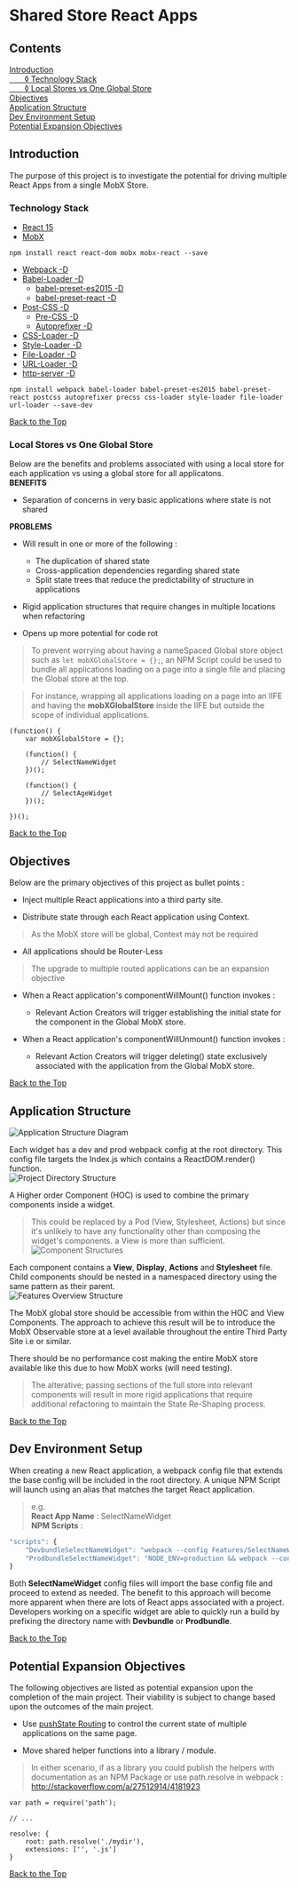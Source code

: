 # Shared Store React Apps    

## Contents
[Introduction](#introduction)    
[&nbsp;&nbsp;&nbsp;&nbsp;&nbsp;&nbsp; ◊ Technology Stack](#technology-stack)    
[&nbsp;&nbsp;&nbsp;&nbsp;&nbsp;&nbsp; ◊ Local Stores vs One Global Store](#local-stores-vs-one-global-store)    
[Objectives](#objectives)    
[Application Structure](#application-structure)    
[Dev Environment Setup](#dev-environment-setup)    
[Potential Expansion Objectives](#potential-expansion-objectives)    

## Introduction
The purpose of this project is to investigate the potential for driving multiple React Apps from a single MobX Store.

### Technology Stack
- [React 15](https://github.com/facebook/react)
- [MobX](https://github.com/mobxjs/mobx)

```
npm install react react-dom mobx mobx-react --save
```

- [Webpack -D](http://webpack.github.io/docs/installation.html#use-webpack-in-a-project)
- [Babel-Loader -D](https://github.com/babel/babel-loader)
    - [babel-preset-es2015 -D](https://babeljs.io/docs/plugins/preset-es2015/)
    - [babel-preset-react -D](http://babeljs.io/docs/plugins/preset-react/)
- [Post-CSS -D](https://github.com/postcss/postcss#postcss---)
    - [Pre-CSS -D](https://github.com/jonathantneal/precss)
    - [Autoprefixer -D](https://github.com/postcss/autoprefixer)
- [CSS-Loader -D](https://github.com/webpack/css-loader)
- [Style-Loader -D](https://github.com/webpack/style-loader)
- [File-Loader -D](https://github.com/webpack/file-loader)
- [URL-Loader -D](https://github.com/webpack/url-loader)
- [http-server -D](https://www.npmjs.com/package/http-server)

```
npm install webpack babel-loader babel-preset-es2015 babel-preset-react postcss autoprefixer precss css-loader style-loader file-loader url-loader --save-dev
```

[Back to the Top](#contents)    

### Local Stores vs One Global Store
Below are the benefits and problems associated with using a local store for each application vs using a global store for all applicatons.    
**BENEFITS**    
- Separation of concerns in very basic applications where state is not shared

**PROBLEMS**    
- Will result in one or more of the following :
    - The duplication of shared state
    - Cross-application dependencies regarding shared state
    - Split state trees that reduce the predictability of structure in applications

- Rigid application structures that require changes in multiple locations when refactoring

- Opens up more potential for code rot

>To prevent worrying about having a nameSpaced Global store object such as `let mobXGlobalStore = {};`, an NPM Script could be used to bundle all applications loading on a page into a single file and placing the Global store at the top.

>For instance, wrapping all applications loading on a page into an IIFE and having the **mobXGlobalStore** inside the IIFE but outside the scope of individual applications.

```
(function() {
    var mobXGlobalStore = {};

    (function() {
        // SelectNameWidget
    })();

    (function() {
        // SelectAgeWidget
    })();

})();
```

[Back to the Top](#contents)    

## Objectives
Below are the primary objectives of this project as bullet points :

- Inject multiple React applications into a third party site.    

- Distribute state through each React application using Context.
>As the MobX store will be global, Context may not be required

- All applications should be Router-Less    
>The upgrade to multiple routed applications can be an expansion objective

- When a React application's componentWillMount() function invokes :
    - Relevant Action Creators will trigger establishing the initial state for the component in the Global MobX store.

- When a React application's componentWillUnmount() function invokes :
    - Relevant Action Creators will trigger deleting() state exclusively associated with the application from the Global MobX store.

[Back to the Top](#contents)    

## Application Structure
![Application Structure Diagram](ReadmeAssets/ApplicationStructure.png)    

Each widget has a dev and prod webpack config at the root directory. This config file targets the Index.js which contains a ReactDOM.render() function.   
![Project Directory Structure](ReadmeAssets/ProjectDirectoryStructure.png)    

A Higher order Component (HOC) is used to combine the primary components inside a widget.
>This could be replaced by a Pod (View, Stylesheet, Actions) but since it's unlikely to have any functionality other than composing the widget's components. a View is more than sufficient.    
![Component Structures](ReadmeAssets/ComponentsRootDirectoryStructure.png)    

Each component contains a **View**, **Display**, **Actions** and **Stylesheet** file. Child components should be nested in a namespaced directory using the same pattern as their parent.    
![Features Overview Structure](ReadmeAssets/FeaturesOverviewStructure.png)    

The MobX global store should be accessible from within the HOC and View Components. The approach to achieve this result will be to introduce the MobX Observable store at a level available throughout the entire Third Party Site i.e <body> or similar.

There should be no performance cost making the entire MobX store available like this due to how MobX works (will need testing).

>The alterative; passing sections of the full store into relevant components will result in more rigid applications that require additional refactoring to maintain the State Re-Shaping process.

[Back to the Top](#contents)    

## Dev Environment Setup
When creating a new React application, a webpack config file that extends the base config will be included in the root directory. A unique NPM Script will launch using an alias that matches the target React application.
>e.g.    
**React App Name** : SelectNameWidget    
**NPM Scripts** :
```javascript
"scripts": {
    "DevbundleSelectNameWidget": "webpack --config Features/SelectNameWidget/SelectNameWidgetDevConfig.js --watch",
    "ProdbundleSelectNameWidget": "NODE_ENV=production && webpack --config Features/SelectNameWidget/SelectNameWidgetProdConfig.js"
}
```    

Both **SelectNameWidget** config files will import the base config file and proceed to extend as needed. The benefit to this approach will become more apparent when there are lots of React apps associated with a project. Developers working on a specific widget are able to quickly run a build by prefixing the directory name with **Devbundle** or **Prodbundle**.

[Back to the Top](#contents)    

## Potential Expansion Objectives
The following objectives are listed as potential expansion upon the completion of the main project. Their viability is subject to change based upon the outcomes of the main project.    

- Use [pushState Routing](https://developer.mozilla.org/en-US/docs/Web/API/History_API) to control the current state of multiple applications on the same page.    

- Move shared helper functions into a library / module.
>In either scenario, if as a library you could publish the helpers with documentation as an NPM Package or use path.resolve in webpack :
http://stackoverflow.com/a/27512914/4181923
```
var path = require('path');

// ...

resolve: {
    root: path.resolve('./mydir'),
    extensions: ['', '.js']
}
```

[Back to the Top](#contents)    
